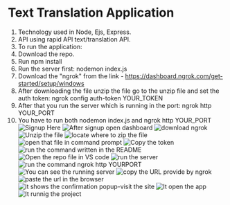 # Text Translation Application
1. Technology used in Node, Ejs, Express.
2. API using rapid API text/translation API.
3. To run the application:
4. Download the repo.
5. Run npm install
6. Run the server first: nodemon index.js
7. Download the "ngrok" from the link - https://dashboard.ngrok.com/get-started/setup/windows
8. After downloading the file unzip the file go to the unzip file and set the auth token: ngrok config auth-token YOUR_TOKEN
9. After that you run the server  which is running in the port: ngrok http YOUR_PORT
10. You have to run both nodemon index.js and ngrok http YOUR_PORT
    ![Signup Here](https://github.com/satyamJha002/text-translation/assets/123881268/0204304a-ac25-45ff-a002-8f705969249e)
    ![After signup open dashboard](https://github.com/satyamJha002/text-translation/assets/123881268/bef30e72-c0ea-429f-bd12-c633cba8ed2c)
    ![download ngrok](https://github.com/satyamJha002/text-translation/assets/123881268/98138d6c-155b-47e3-85c1-987b381245d6)
    ![Unzip the file](https://github.com/satyamJha002/text-translation/assets/123881268/38ad4787-e1e5-4667-a2b1-7765a239ed30)
    ![locate where to zip the file](https://github.com/satyamJha002/text-translation/assets/123881268/28e0a327-41d4-4f33-bea8-304535e647df)
    ![open that file in command prompt](https://github.com/satyamJha002/text-translation/assets/123881268/8656590a-9c64-47c9-8f35-d280c39bd6ad)
    ![Copy the token](https://github.com/satyamJha002/text-translation/assets/123881268/d6bc512b-1b67-49c0-8a82-bccede27edf2)
    ![run the command written in the README](https://github.com/satyamJha002/text-translation/assets/123881268/cc2e6ee0-7364-4a41-a143-64fce479e8aa)
    ![Open the repo file in VS code](https://github.com/satyamJha002/text-translation/assets/123881268/d35962f1-4d3d-45ec-9a7e-6c8b8f896433)
    ![run the server](https://github.com/satyamJha002/text-translation/assets/123881268/75f5cf7d-27b3-4afc-8242-1ae9be5d7d47)
    ![run the command ngrok http YOURPORT](https://github.com/satyamJha002/text-translation/assets/123881268/9c6b7081-7fe4-4504-85c5-8cd0f07f14c9)
    ![You can see the running server](https://github.com/satyamJha002/text-translation/assets/123881268/c15036a9-b344-47a4-b6bd-e46a639fab66)
    ![copy the URL provide by ngrok](https://github.com/satyamJha002/text-translation/assets/123881268/2b1ebfe2-f727-4516-b8a8-8c7cbb106e0f)
    ![paste the url in the browser](https://github.com/satyamJha002/text-translation/assets/123881268/5a03e407-ada2-4eff-9d04-cbbbff2c7b21)
    ![it shows the confirmation popup-visit the site](https://github.com/satyamJha002/text-translation/assets/123881268/71039f48-11ca-4fa2-9e83-caa7697d54d5)
    ![It open the app](https://github.com/satyamJha002/text-translation/assets/123881268/ff208767-c02e-4596-9e27-d9984cebffb8)
    ![It runnig the project](https://github.com/satyamJha002/text-translation/assets/123881268/333b7c58-a940-46ee-aabe-6684ec039344)
